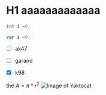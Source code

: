# H1 aaaaaaaaaaaaa

``` C#
int i =0;
```


``` javascript
var i =0;
```

- [ ] ak47
- [ ] garand
- [x] k98


the $A = \pi *  r ^ 2$
![Image of Yaktocat](https://octodex.github.com/images/yaktocat.png)
